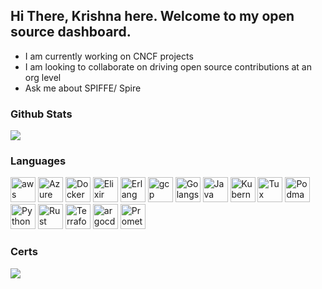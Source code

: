 <!--
**krishnakv/krishnakv** is a ✨ _special_ ✨ repository because its `README.md` (this file) appears on your GitHub profile.

Here are some ideas to get you started:

- 🔭 I’m currently working on ...
- 🌱 I’m currently learning ...
- 👯 I’m looking to collaborate on ...
- 🤔 I’m looking for help with ...
- 💬 Ask me about ...
- 📫 How to reach me: ...
- 😄 Pronouns: ...
- ⚡ Fun fact: ...
-->

## Hi There, Krishna here. Welcome to my open source dashboard.

- I am currently working on CNCF projects
- I am looking to collaborate on driving open source contributions at an org level
- Ask me about SPIFFE/ Spire

### Github Stats
![](https://github-readme-stats.vercel.app/api?username=krishnakv&theme=dark&hide_border=false&include_all_commits=true&count_private=true)

### Languages
<p align="left"> 
<img src="https://cdn.jsdelivr.net/gh/devicons/devicon/icons/amazonwebservices/amazonwebservices-original-wordmark.svg" alt="aws" width="40" height="40"/>
<img src="https://cdn.jsdelivr.net/gh/devicons/devicon/icons/azure/azure-original-wordmark.svg" alt="Azure" width="40" height="40"/>
<img src="https://cdn.jsdelivr.net/gh/devicons/devicon/icons/docker/docker-original-wordmark.svg" alt="Docker" width="40" height="40"/>
<img src="https://cdn.jsdelivr.net/gh/devicons/devicon/icons/elixir/elixir-original-wordmark.svg" alt="Elixir" width="40" height="40"/>
<img src="https://cdn.jsdelivr.net/gh/devicons/devicon/icons/erlang/erlang-original-wordmark.svg" alt="Erlang" width="40" height="40"/>
<img src="https://cdn.jsdelivr.net/gh/devicons/devicon/icons/googlecloud/googlecloud-original-wordmark.svg" alt="gcp" width="40" height="40"/>
<img src="https://cdn.jsdelivr.net/gh/devicons/devicon/icons/go/go-original-wordmark.svg" alt="Golangs" width="40" height="40"/>
<img src="https://cdn.jsdelivr.net/gh/devicons/devicon/icons/java/java-original-wordmark.svg" alt="Java" width="40" height="40"/>
<img src="https://cdn.jsdelivr.net/gh/devicons/devicon/icons/kubernetes/kubernetes-plain-wordmark.svg" alt="Kubernetes" width="40" height="40"/>
<img src="https://cdn.jsdelivr.net/gh/devicons/devicon/icons/linux/linux-original.svg" alt="Tux" width="40" height="40"/>
<img src="https://cdn.jsdelivr.net/gh/devicons/devicon/icons/podman/podman-original-wordmark.svg" alt="Podman" width="40" height="40"/>
<img src="https://cdn.jsdelivr.net/gh/devicons/devicon/icons/python/python-original-wordmark.svg" alt="Python" width="40" height="40"/>
<img src="https://cdn.jsdelivr.net/gh/devicons/devicon/icons/rust/rust-plain.svg" alt="Rust" width="40" height="40"/>
<img src="https://cdn.jsdelivr.net/gh/devicons/devicon/icons/terraform/terraform-original-wordmark.svg" alt="Terraform" width="40" height="40"/>
<img src="https://cdn.jsdelivr.net/gh/devicons/devicon/icons/argocd/argocd-original-wordmark.svg" alt="argocd" width="40" height="40"/>
<img src="https://cdn.jsdelivr.net/gh/devicons/devicon/icons/prometheus/prometheus-original-wordmark.svg" alt="Prometheus" width="40" height="40"/>
</p>

### Certs
![](https://www.credly.com/badges/2756a97c-5ab7-4f65-b44e-14a545577f83/public_url")


